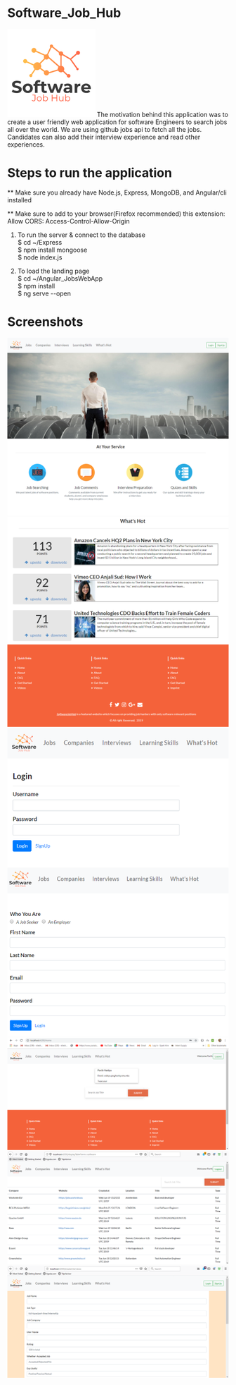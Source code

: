 # Software_Job_Hub
![](images/logo.png)
The motivation behind this application was to create a user friendly web application for software Engineers to search jobs all over the world. We are using github jobs api to fetch all the jobs. Candidates can also add their interview experience and read other experiences. 

# Steps to run the application
** Make sure you already have Node.js, Express, MongoDB, and Angular/cli installed <br>

** Make sure to add to your browser(Firefox recommended) this extension: Allow CORS: Access-Control-Allow-Origin <br>

1. To run the server & connect to the database <br>
$ cd ~/Express <br>
$ npm install mongoose <br>
$ node index.js <br>

2. To load the landing page<br>
$ cd ~/Angular_JobsWebApp<br>
$ npm install<br>
$ ng serve --open<br>

# Screenshots
![](images/1.png)
<br>
![](images/2.png)
<br>
![](images/3.png)
<br>
![](images/4.png)
<br>
![](images/5.png)
<br>
![](images/6.png)
<br>
![](images/7.png)
<br>
![](images/8.png)
<br>
![](images/9.png)

